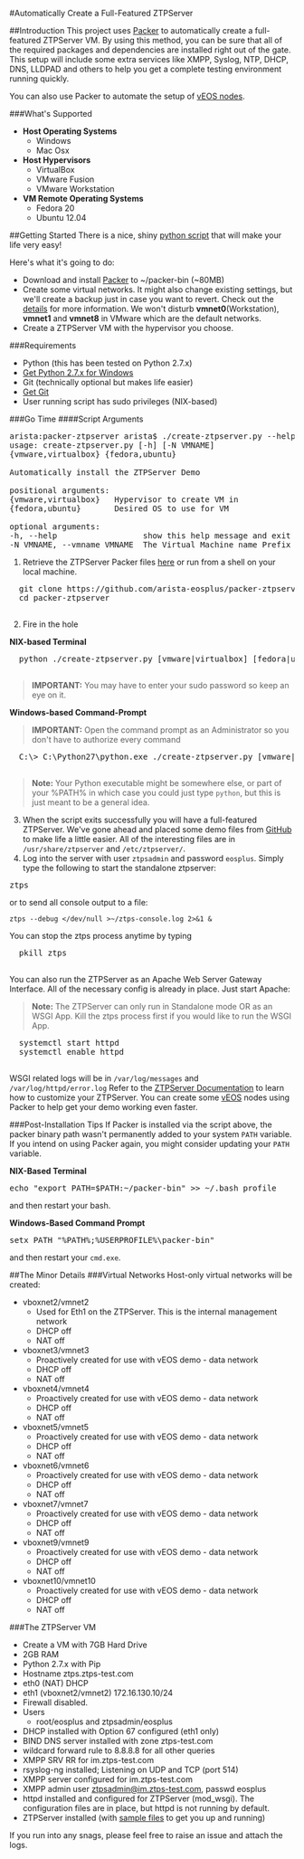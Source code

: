 #Automatically Create a Full-Featured ZTPServer

##Introduction
This project uses [Packer](https://packer.io) to automatically create a
full-featured ZTPServer VM.
By using this method, you can be sure that all of the required packages and
dependencies are installed right out of the gate.
This setup will include some extra services like XMPP, Syslog, NTP, DHCP, DNS,
LLDPAD and others to help you get a complete testing environment running quickly.

You can also use Packer to automate the setup of [vEOS nodes](https://github.com/arista-eosplus/packer-veos).

###What's Supported
* **Host Operating Systems**
  * Windows
  * Mac Osx
* **Host Hypervisors**
  * VirtualBox
  * VMware Fusion
  * VMware Workstation
* **VM Remote Operating Systems**
  * Fedora 20
  * Ubuntu 12.04

##Getting Started
There is a nice, shiny [python script](https://github.com/arista-eosplus/packer-ztpserver/blob/master/create-ztpserver.py)
that will make your life very easy!

Here's what it's going to do:
* Download and install [Packer](https://packer.io) to ~/packer-bin (~80MB)
* Create some virtual networks. It might also change existing settings,
but we'll create a backup just in case you want to revert. Check out the
[details](#the-minor-details) for more information. We won't disturb **vmnet0**(Workstation),  **vmnet1** and **vmnet8** in VMware which are
the default networks.
* Create a ZTPServer VM with the hypervisor you choose.

###Requirements
* Python (this has been tested on Python 2.7.x)
 * [Get Python 2.7.x for Windows](https://www.python.org/downloads/windows/)
* Git (technically optional but makes life easier)
 * [Get Git](http://git-scm.com/downloads)
* User running script has sudo privileges (NIX-based)

###Go Time
####Script Arguments
<pre>
arista:packer-ztpserver arista$ ./create-ztpserver.py --help
usage: create-ztpserver.py [-h] [-N VMNAME]
{vmware,virtualbox} {fedora,ubuntu}

Automatically install the ZTPServer Demo

positional arguments:
{vmware,virtualbox}   Hypervisor to create VM in
{fedora,ubuntu}       Desired OS to use for VM

optional arguments:
-h, --help                  show this help message and exit
-N VMNAME, --vmname VMNAME  The Virtual Machine name Prefix
</pre>

1. Retrieve the ZTPServer Packer files [here](https://github.com/arista-eosplus/packer-ztpserver/archive/master.zip) or run from a shell on your local machine.
  <pre>
  git clone https://github.com/arista-eosplus/packer-ztpserver.git
  cd packer-ztpserver
  </pre>
2. Fire in the hole

  **NIX-based Terminal**
  <pre>
  python ./create-ztpserver.py [vmware|virtualbox] [fedora|ubuntu] --vmname VMNAME-PREFIX
  </pre>
  > **IMPORTANT:** You may have to enter your sudo password so keep an eye on it.

  **Windows-based Command-Prompt**
  > **IMPORTANT:** Open the command prompt as an Administrator so you don't have to authorize every command

  <pre>
  C:\> C:\Python27\python.exe ./create-ztpserver.py [vmware|virtualbox] [fedora|ubuntu] --vmname VMNAME-PREFIX
  </pre>
  > **Note:** Your Python executable might be somewhere else, or part of your
    %PATH% in which case you could just type ```python```, but this is just
    meant to be a general idea.

3. When the script exits successfully you will have a full-featured ZTPServer.  We've gone ahead and placed some demo files from [GitHub](https://github.com/arista-eosplus/ztpserver-demo) to make life a little easier. All of the interesting files are in ```/usr/share/ztpserver``` and ```/etc/ztpserver/```.
4. Log into the server with user ```ztpsadmin``` and password ```eosplus```. Simply type the following to start the standalone ztpserver:
<pre>
ztps
</pre>
  or to send all console output to a file:
  ```
  ztps --debug </dev/null >~/ztps-console.log 2>&1 &
  ```
  You can stop the ztps process anytime by typing
  <pre>
  pkill ztps
  </pre>
  You can also run the ZTPServer as an Apache Web Server Gateway Interface.  All of  the necessary config is already in place.  Just start Apache:
  > **Note:** The ZTPServer can only run in Standalone mode OR as an WSGI App. Kill the ztps process first if you would like to run the WSGI App.

  <pre>
  systemctl start httpd
  systemctl enable httpd
  </pre>
  WSGI related logs will be in ```/var/log/messages``` and ```/var/log/httpd/error.log```
  Refer to the [ZTPServer Documentation](http://ztpserver.readthedocs.org/en/develop/) to learn how to customize your ZTPServer. You can create some [vEOS](https://github.com/arista-eosplus/packer-veos) nodes using Packer to help get your demo working even faster.

###Post-Installation Tips
If Packer is installed via the script above, the packer binary path wasn't permanently
added to your system ```PATH``` variable.  If you intend on using Packer again, you might consider
updating your ```PATH``` variable.

**NIX-Based Terminal**
<pre>
echo "export PATH=$PATH:~/packer-bin" >> ~/.bash_profile
</pre>
and then restart your bash.

**Windows-Based Command Prompt**
<pre>
setx PATH "%PATH%;%USERPROFILE%\packer-bin"
</pre>
and then restart your ```cmd.exe```.

##The Minor Details
###Virtual Networks
Host-only virtual networks will be created:
* vboxnet2/vmnet2
  * Used for Eth1 on the ZTPServer.  This is the internal management network
  * DHCP off
  * NAT off
* vboxnet3/vmnet3
  * Proactively created for use with vEOS demo - data network
  * DHCP off
  * NAT off
* vboxnet4/vmnet4
  * Proactively created for use with vEOS demo - data network
  * DHCP off
  * NAT off
* vboxnet5/vmnet5
  * Proactively created for use with vEOS demo - data network
  * DHCP off
  * NAT off
* vboxnet6/vmnet6
  * Proactively created for use with vEOS demo - data network
  * DHCP off
  * NAT off
* vboxnet7/vmnet7
  * Proactively created for use with vEOS demo - data network
  * DHCP off
  * NAT off
* vboxnet9/vmnet9
  * Proactively created for use with vEOS demo - data network
  * DHCP off
  * NAT off
* vboxnet10/vmnet10
  * Proactively created for use with vEOS demo - data network
  * DHCP off
  * NAT off

###The ZTPServer VM
* Create a VM with 7GB Hard Drive
* 2GB RAM
* Python 2.7.x with Pip
* Hostname ztps.ztps-test.com
* eth0 (NAT) DHCP
* eth1 (vboxnet2/vmnet2) 172.16.130.10/24
* Firewall disabled.
* Users
  * root/eosplus and ztpsadmin/eosplus
* DHCP installed with Option 67 configured (eth1 only)
* BIND DNS server installed with zone ztps-test.com
* wildcard forward rule to 8.8.8.8 for all other queries
* XMPP SRV RR for im.ztps-test.com
* rsyslog-ng installed; Listening on UDP and TCP (port 514)
* XMPP server configured for im.ztps-test.com
* XMPP admin user ztpsadmin@im.ztps-test.com, passwd eosplus
* httpd installed and configured for ZTPServer (mod_wsgi).  The configuration files are in place, but httpd is not running by default.
* ZTPServer installed (with [sample files](https://github.com/arista-eosplus/ztpserver-demo) to get you up and running)

If you run into any snags, please feel free to raise an issue and attach the
logs.

